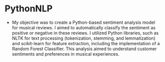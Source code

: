 # PythonNLP
- My objective was to create a Python-based sentiment analysis model for musical reviews. I aimed to automatically classify the sentiment as positive or negative in these reviews. I utilized Python libraries, such as NLTK for text processing (tokenization, stemming, and lemmatization) and scikit-learn for feature extraction, including the implementation of a Random Forest Classifier. This analysis aimed to understand customer sentiments and preferences in musical experiences.
